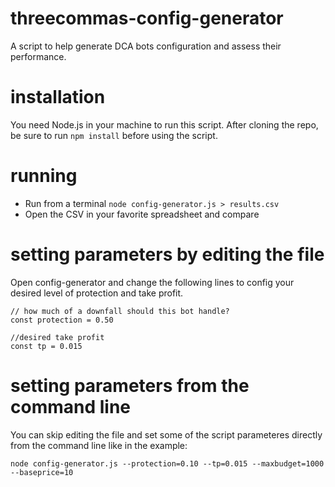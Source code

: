 # threecommas-config-generator

A script to help generate DCA bots configuration and assess their performance.

# installation

You need Node.js in your machine to run this script.
After cloning the repo, be sure to run `npm install` before using the script.

# running

- Run from a terminal `node config-generator.js > results.csv`
- Open the CSV in your favorite spreadsheet and compare

# setting parameters by editing the file

Open config-generator and change the following lines to config your desired level of protection and take profit.

```
// how much of a downfall should this bot handle?
const protection = 0.50

//desired take profit
const tp = 0.015
```

# setting parameters from the command line

You can skip editing the file and set some of the script parameteres directly from the command line like in the example:

`node config-generator.js --protection=0.10 --tp=0.015 --maxbudget=1000 --baseprice=10`
